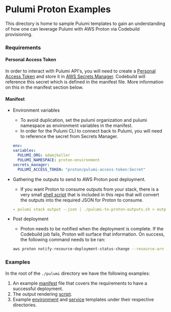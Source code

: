 # Pulumi Proton Examples

This directory is home to sample Pulumi templates to gain an understanding of how one can leverage Pulumi with AWS Proton via Codebuild provisioning.

### Requirements

#### Personal Access Token

In order to interact with Pulumi API's, you will need to create a [Personal Access Token](https://www.pulumi.com/docs/intro/pulumi-service/accounts/#access-tokens) and store it in [AWS Secrets Manager](https://docs.aws.amazon.com/secretsmanager/latest/userguide/create_secret.html).
Codebuild will reference this secret which is defined in the manifest file. More information on this in the manifest section below.

#### Manifest

- Environment variables
  - To avoid duplication, set the pulumi organization and pulumi namespace as environment variables in the manifest.
  - In order for the Pulumi CLI to connect back to Pulumi, you will need to reference the secret from Secrets Manager.
  ```yaml
  env:
  variables:
    PULUMI_ORG: adamjkeller
    PULUMI_NAMESPACE: proton-environment
  secrets_manager:
    PULUMI_ACCESS_TOKEN: "proton/pulumi-access-token:Secret"
  ```
- Gathering the outputs to send to AWS Proton post deployment.
  - If you want Proton to consume outputs from your stack, there is a very small [shell script](./pulumi-to-proton-outputs.sh) that is included in this repo that will convert the outputs into the required JSON for Proton to consume.
  ```yaml
  - pulumi stack output --json | ./pulumi-to-proton-outputs.sh > outputs.json
  ```
- Post deployment

  - Proton needs to be notified when the deployment is complete. If the Codebuild job fails, Proton will surface that information. On success, the following command needs to be ran:

  ```bash
  aws proton notify-resource-deployment-status-change --resource-arn $RESOURCE_ARN --outputs file://./outputs.json
  ```

### Examples

In the root of the `./pulumi` directory we have the following examples:

1. An example [manifest](./manifest.yaml) file that covers the requirements to have a successful deployment.
2. The output rendering [script](./pulumi-to-proton-outputs.sh).
3. Example [environment](./environment-templates/) and [service](./service-templates/) templates under their respective directories.
